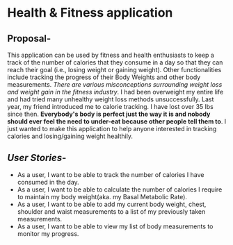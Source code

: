 # **Health & Fitness application**

## **Proposal**-
This application can be used by fitness and health enthusiasts to keep a track of the number of
calories that they consume in a day so that they can reach their goal (i.e., losing weight or gaining weight).
Other functionalities include tracking the progress of their Body Weights and other body measurements.
*There are various misconceptions surrounding weight loss and weight gain in the fitness industry*. I had been 
overweight my entire life and had tried many unhealthy weight loss methods unsuccessfully. Last year, my friend
introduced me to calorie tracking. I have lost over 35 lbs since then. **Everybody's body is perfect just the way
it is and nobody should ever feel the need to under-eat because other people tell them to**. I just wanted to make
this application to help anyone interested in tracking calories and losing/gaining weight healthily.

## *User Stories*-
- As a user, I want to be able to track the number of calories I have consumed in the day.
- As a user, I want to be able to calculate the number of calories I require to maintain 
my body weight(aka. my Basal Metabolic Rate).
- As a user, I want to be able to add my current body weight, chest, shoulder and waist measurements 
to a list of my previously taken measurements.
- As a user, I want to be able to view my list of body measurements to monitor my progress.

